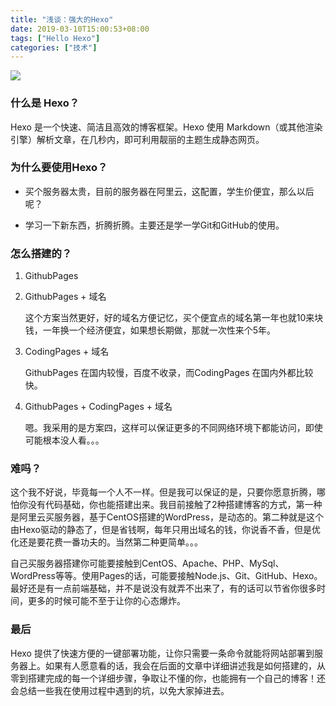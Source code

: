 ```yaml
---
title: "浅谈：强大的Hexo"
date: 2019-03-10T15:00:53+08:00
tags: ["Hello Hexo"]
categories: ["技术"]
---
```


![](/images/articles/2019/hexo/h001.png)

### 什么是 Hexo？

Hexo 是一个快速、简洁且高效的博客框架。Hexo 使用 Markdown（或其他渲染引擎）解析文章，在几秒内，即可利用靓丽的主题生成静态网页。

### 为什么要使用Hexo？

- 买个服务器太贵，目前的服务器在阿里云，这配置，学生价便宜，那么以后呢？

- 学习一下新东西，折腾折腾。主要还是学一学Git和GitHub的使用。

### 怎么搭建的？

1. GithubPages

2. GithubPages + 域名

   这个方案当然更好，好的域名方便记忆，买个便宜点的域名第一年也就10来块钱，一年换一个经济便宜，如果想长期做，那就一次性来个5年。

3. CodingPages + 域名

   GithubPages 在国内较慢，百度不收录，而CodingPages 在国内外都比较快。

4. GithubPages + CodingPages + 域名

   嗯。我采用的是方案四，这样可以保证更多的不同网络环境下都能访问，即使可能根本没人看。。。

### 难吗？

这个我不好说，毕竟每一个人不一样。但是我可以保证的是，只要你愿意折腾，哪怕你没有代码基础，你也能搭建出来。我目前接触了2种搭建博客的方式，第一种是阿里云买服务器，基于CentOS搭建的WordPress，是动态的。第二种就是这个由Hexo驱动的静态了，但是省钱啊，每年只用出域名的钱，你说香不香，但是优化还是要花费一番功夫的。当然第二种更简单。。。

自己买服务器搭建你可能要接触到CentOS、Apache、PHP、MySql、WordPress等等。使用Pages的话，可能要接触Node.js、Git、GitHub、Hexo。最好还是有一点前端基础，并不是说没有就弄不出来了，有的话可以节省你很多时间，更多的时候可能不至于让你的心态爆炸。

### 最后

Hexo 提供了快速方便的一键部署功能，让你只需要一条命令就能将网站部署到服务器上。如果有人愿意看的话，我会在后面的文章中详细讲述我是如何搭建的，从零到搭建完成的每一个详细步骤，争取让不懂的你，也能拥有一个自己的博客！还会总结一些我在使用过程中遇到的坑，以免大家掉进去。


